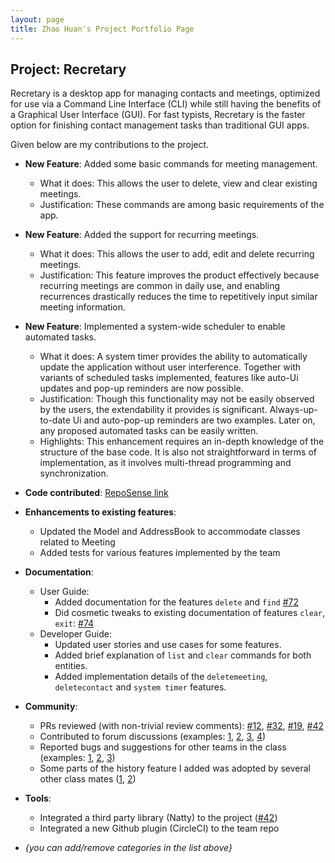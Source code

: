 ```yaml
---
layout: page
title: Zhao Huan's Project Portfolio Page
---
```


## Project: Recretary

Recretary is a desktop app for managing contacts and meetings, optimized for use via a Command Line Interface (CLI) while still having the benefits of a Graphical User Interface (GUI). For fast typists, Recretary is the faster option for finishing contact management tasks than traditional GUI apps.

Given below are my contributions to the project.

* **New Feature**: Added some basic commands for meeting management.
  * What it does: This allows the user to delete, view and clear existing meetings.
  * Justification: These commands are among basic requirements of the app. 

* **New Feature**: Added the support for recurring meetings.
  * What it does: This allows the user to add, edit and delete recurring meetings.
  * Justification: This feature improves the product effectively because recurring meetings are common in daily use, and enabling recurrences drastically reduces the time to repetitively input similar meeting information.  

* **New Feature**: Implemented a system-wide scheduler to enable automated tasks.
  * What it does: A system timer provides the ability to automatically update the application without user interference. Together with variants of scheduled tasks implemented, features like auto-Ui updates and pop-up reminders are now possible. 
  * Justification: Though this functionality may not be easily observed by the users, the extendability it provides is significant. Always-up-to-date Ui and auto-pop-up reminders are two examples. Later on, any proposed automated tasks can be easily written. 
  * Highlights: This enhancement requires an in-depth knowledge of the structure of the base code. It is also not straightforward in terms of implementation, as it involves multi-thread programming and synchronization.

* **Code contributed**: [RepoSense link](https://nus-cs2103-ay2021s1.github.io/tp-dashboard/#breakdown=true&search=zhaohuanqdcn)

* **Enhancements to existing features**:
  * Updated the Model and AddressBook to accommodate classes related to Meeting
  * Added tests for various features implemented by the team

* **Documentation**:
  * User Guide:
    * Added documentation for the features `delete` and `find` [\#72]()
    * Did cosmetic tweaks to existing documentation of features `clear`, `exit`: [\#74]()
  * Developer Guide:
    * Updated user stories and use cases for some features.
    * Added brief explanation of `list` and `clear` commands for both entities.
    * Added implementation details of the `deletemeeting`, `deletecontact` and `system timer` features.


* **Community**:
  * PRs reviewed (with non-trivial review comments): [\#12](), [\#32](), [\#19](), [\#42]()
  * Contributed to forum discussions (examples: [1](), [2](), [3](), [4]())
  * Reported bugs and suggestions for other teams in the class (examples: [1](), [2](), [3]())
  * Some parts of the history feature I added was adopted by several other class mates ([1](), [2]())

* **Tools**:
  * Integrated a third party library (Natty) to the project ([\#42]())
  * Integrated a new Github plugin (CircleCI) to the team repo

* _{you can add/remove categories in the list above}_
